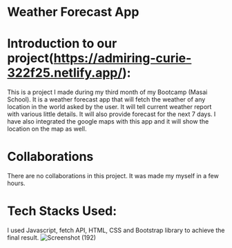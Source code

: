 # Weather Forecast App
# Introduction to our project(https://admiring-curie-322f25.netlify.app/):

This is a project I made during my third month of my Bootcamp (Masai School). It is a weather forecast app that will fetch the weather of any location in the world asked by the user. It will tell current weather report with various little details. It will also provide forecast for the next 7 days. I have also integrated the google maps with this app and it will show the location on the map as well.


# Collaborations
There are no collaborations in this project. It was made my myself in a few hours.

# Tech Stacks Used:
I used Javascript, fetch API, HTML, CSS and Bootstrap library to achieve the final result.
![Screenshot (192)](https://user-images.githubusercontent.com/96719499/166098233-acecf40e-673f-4952-9757-75a1e0e22949.png)
